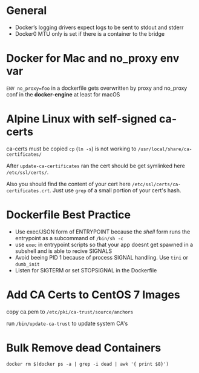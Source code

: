 # General

* Docker’s logging drivers expect logs to be sent to stdout and stderr
* Docker0 MTU only is set if there is a container to the bridge

# Docker for Mac and no_proxy env var
`ENV no_proxy=foo` in a dockerfile gets overwritten by proxy and no_proxy conf in the **docker-engine** at least for macOS

# Alpine Linux with self-signed ca-certs
ca-certs must be copied `cp` (`ln -s`) is not working to `/usr/local/share/ca-certificates/`

After `update-ca-certificates` ran the cert should be get symlinked here `/etc/ssl/certs/`.

Also you should find the content of your cert here `/etc/ssl/certs/ca-certificates.crt`. Just use `grep` of a small portion of your cert's hash.

# Dockerfile Best Practice
- Use exec/JSON form of ENTRYPOINT because the *shell* form runs the entrypoint as a subcommand of `/bin/sh -c`
- use `exec` in entrypoint scripts so that your app doesnt get spawned in a subshell and is able to recive SIGNALS
- Avoid beeing PID 1 because of process SIGNAL handling. Use `tini` or `dumb_init`
- Listen for SIGTERM or set STOPSIGNAL in the Dockerfile

# Add CA Certs to CentOS 7 Images
copy ca.pem to `/etc/pki/ca-trust/source/anchors`

run `/bin/update-ca-trust` to update system CA's

# Bulk Remove dead Containers
`docker rm $(docker ps -a | grep -i dead | awk '{ print $8}')`
